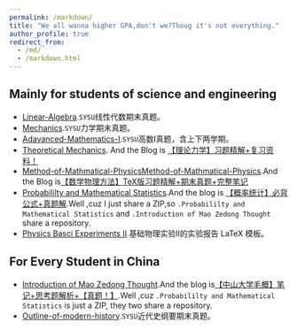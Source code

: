 ```yaml
---
permalink: /markdown/
title: "We all wanna higher GPA,don't we?Thoug it's not everything."
author_profile: true
redirect_from: 
  - /md/
  - /markdown.html
---
```


## Mainly for students of science and engineering
* [Linear-Algebra](https://github.com/HorseRunningWild/Linear-Algebra).`SYSU`线性代数期末真题。
* [Mechanics](https://github.com/HorseRunningWild/Mechanics).`SYSU`力学期末真题。
* [Adavanced-Mathematics-I](https://github.com/HorseRunningWild/Adavanced-Mathematics-I).`SYSU`高数I真题，含上下两学期。
* [Theoretical Mechanics](https://github.com/HorseRunningWild/Theoretical-Mechanics). And the Blog is [【理论力学】习题精解+复习资料！](https://mp.weixin.qq.com/s/xnzw123PcYCWBMS0oAxdTQ)
* [Method-of-Mathmatical-PhysicsMethod-of-Mathmatical-Physics](https://github.com/HorseRunningWild/Method-of-Mathmatical-Physics).And the Blog is[【数学物理方法】TeX版习题精解+期末真题+完整笔记](https://mp.weixin.qq.com/s/hpiSkhap__xaPKUVpwKCeQ)
* [Probabililty and Mathematical Statistics](https://github.com/HorseRunningWild/Pro-a-Sta-Intro-of-MZD-Thought-).And the blog is [【概率统计】必背公式+真题解](https://mp.weixin.qq.com/s/fH1nWQwR9bY_epTukC7K0w).Well ,cuz I just share a ZIP,so `.Probabililty and Mathematical Statistics` and `.Introduction of Mao Zedong Thought` share a repository.
* [Physics Basci Experiments II](https://github.com/HorseRunningWild/Phy-Basic-Experiments-II).基础物理实验II的实验报告 $\mathrm{LaTeX}$ 模板。
## For Every Student in China

* [Introduction of Mao Zedong Thought](https://github.com/HorseRunningWild/Pro-a-Sta-Intro-of-MZD-Thought-).And the blog is[【中山大学毛概】笔记+思考题解析+【真题！】](https://mp.weixin.qq.com/s/sqvGo8cDfQ3PzWaZefRVdw).Well ,cuz `.Probabililty and Mathematical Statistics` is just a ZIP, they two share a repository.
* [Outline-of-modern-history](https://github.com/HorseRunningWild/Outline-of-modern-history).`SYSU`近代史纲要期末真题。

